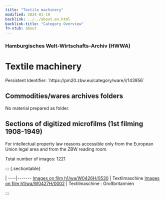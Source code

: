 ```yaml
---
title: "Textile machinery"
modified: 2024-01-19
backlink: ../../about.en.html
backlink-title: "Category Overview"
fn-stub: about
---
```


### Hamburgisches Welt-Wirtschafts-Archiv (HWWA)

# Textile machinery

<div class="hint">Persistent Identifier: `https://pm20.zbw.eu/category/ware/i/143956`</div>







## Commodities/wares archives folders





No material prepared as folder.



<a id="filmsections" />

## Sections of digitized microfilms (1st filming 1908-1949)

<p>For intellectual property law reasons accessible only from the European Union legal area and from the ZBW reading room.</p>



<p>Total number of images: 1221</p>




::: {.sectiontable}

 | 
----|-------
<a class="btn" href="https://pm20.zbw.eu/film/h1/wa/W0426H/0530" rel="nofollow">Images on film h1/wa/W0426H/0530</a> | Textilmaschine
<a class="btn" href="https://pm20.zbw.eu/film/h1/wa/W0427H/0002" rel="nofollow">Images on film h1/wa/W0427H/0002</a> | Textilmaschine : Großbritannien


:::
















